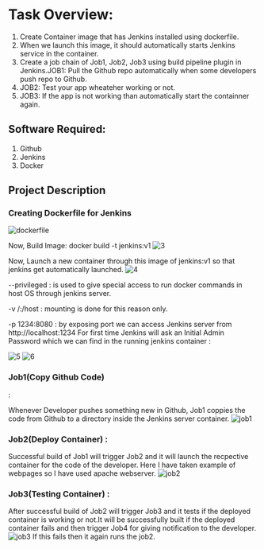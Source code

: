 
<h1>Task Overview:</h1>
<ol>
<li>Create Container image that has Jenkins installed using dockerfile.</li>
<li>When we launch this image, it should automatically starts Jenkins service in the container.</li>
<li>Create a job chain of Job1, Job2, Job3 using build pipeline plugin in Jenkins.</li.
<li>JOB1: Pull the Github repo automatically when some developers push repo to Github.</li>
<li> JOB2: Test your app wheateher working or not.</li>
<li> JOB3: If the app is not working than automatically start the containner again.</li>
</ol>

<h2>Software Required:</h2>
<ol>
<li>Github</li>
<li>Jenkins</li>
<li>Docker</li>
</ol>

<h2>Project Description</h2>
<h3>Creating Dockerfile for Jenkins</h3>
 
![dockerfile](https://raw.githubusercontent.com/yashbajpai98/task2LW/master/task2-images/dockerfile.PNG)

Now, Build Image: docker build -t jenkins:v1
 ![3](https://raw.githubusercontent.com/yashbajpai98/task2LW/master/task2-images/3.PNG)
 
Now, Launch a new container through this image of jenkins:v1 so that jenkins get automatically launched.
 ![4](https://raw.githubusercontent.com/yashbajpai98/task2LW/master/task2-images/4.PNG)
 
 --privileged : is used to give special access to run docker commands in host OS through jenkins server.

-v /:/host : mounting is done for this reason only.

-p 1234:8080 :  by exposing port we can access Jenkins server from http://localhost:1234
For first time Jenkins will ask an Initial Admin Password which we can find in the running jenkins container :

 ![5](https://raw.githubusercontent.com/yashbajpai98/task2LW/master/task2-images/5.PNG)
 ![6](https://raw.githubusercontent.com/yashbajpai98/task2LW/master/task2-images/6.PNG)
 
 <h3>Job1(Copy Github Code)</h3> :

Whenever Developer pushes something new in Github, Job1 coppies the code from Github to a directory inside the Jenkins server container.
 ![job1](https://raw.githubusercontent.com/yashbajpai98/task2LW/master/task2-images/job1.PNG)
 
<h3> Job2(Deploy Container) :</h3>

Successful build of Job1 will trigger Job2 and it will launch the recpective container for the code of the developer. Here I have taken example of webpages so I have used apache webserver.
 ![job2](https://raw.githubusercontent.com/yashbajpai98/task2LW/master/task2-images/job2.PNG)

<h3>Job3(Testing Container) :</h3>

After successful build of Job2 will trigger Job3 and it tests if the deployed container is working or not.It will be successfully built if the deployed container fails and then trigger Job4 for giving notification to the developer.
 ![job3](https://raw.githubusercontent.com/yashbajpai98/task2LW/master/task2-images/job3.PNG)
 If this fails then it again runs the job2.
 

